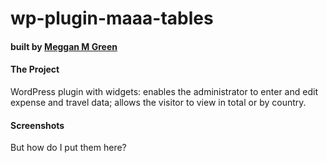 # wp-plugin-maaa-tables

#### built by [Meggan M Green](http://meggangreen.com)

#### The Project
WordPress plugin with widgets: enables the administrator to enter and edit expense and travel data; allows the visitor to view in total or by country.

#### Screenshots
But how do I put them here?


